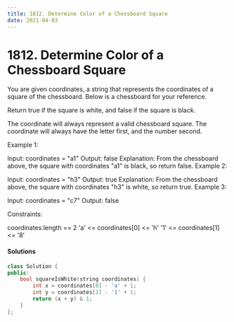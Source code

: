 ```yaml
---
title: 1812. Determine Color of a Chessboard Square
date: 2021-04-03
---
```


# 1812. Determine Color of a Chessboard Square

You are given coordinates, a string that represents the coordinates of a square of the chessboard. Below is a chessboard for your reference.



Return true if the square is white, and false if the square is black.

The coordinate will always represent a valid chessboard square. The coordinate will always have the letter first, and the number second.

 

Example 1:

Input: coordinates = "a1"
Output: false
Explanation: From the chessboard above, the square with coordinates "a1" is black, so return false.
Example 2:

Input: coordinates = "h3"
Output: true
Explanation: From the chessboard above, the square with coordinates "h3" is white, so return true.
Example 3:

Input: coordinates = "c7"
Output: false
 

Constraints:

coordinates.length == 2
'a' <= coordinates[0] <= 'h'
'1' <= coordinates[1] <= '8'

#### Solutions

```c++
class Solution {
public:
    bool squareIsWhite(string coordinates) {
        int x = coordinates[0] - 'a' + 1;
        int y = coordinates[1] - '1' + 1;
        return (x + y) & 1;
    }
};
```